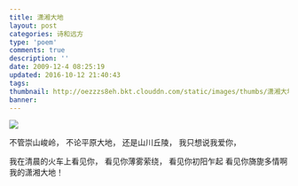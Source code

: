 ```yaml
---
title: 潇湘大地
layout: post
categories: 诗和远方
type: 'poem'
comments: true
description: ''
date: 2009-12-4 08:25:19
updated: 2016-10-12 21:40:43
tags:
thumbnail: http://oezzzs8eh.bkt.clouddn.com/static/images/thumbs/潇湘大地.jpg?imageView2/1/w/345/h/163
banner:
---
```


![](http://oezzzs8eh.bkt.clouddn.com/static/images/thumbs/潇湘大地.jpg)

不管崇山峻岭，
不论平原大地，
还是山川丘陵，
我只想说我爱你，

我在清晨的火车上看见你，
看见你薄雾萦绕，
看见你初阳乍起
看见你旖旎多情啊
我的潇湘大地！